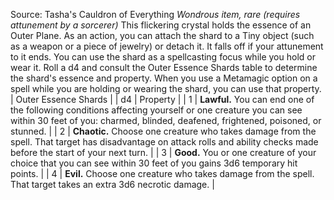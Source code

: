 Source: Tasha's Cauldron of Everything
*Wondrous item, rare (requires attunement by a sorcerer)*
This flickering crystal holds the essence of an Outer Plane. As an action, you can attach the shard to a Tiny object (such as a weapon or a piece of jewelry) or detach it. It falls off if your attunement to it ends. You can use the shard as a spellcasting focus while you hold or wear it.
Roll a d4 and consult the Outer Essence Shards table to determine the shard's essence and property. When you use a Metamagic option on a spell while you are holding or wearing the shard, you can use that property.
| Outer Essence Shards |
| d4 | Property |
| 1 | **Lawful.** You can end one of the following conditions affecting yourself or one creature you can see within 30 feet of you: charmed, blinded, deafened, frightened, poisoned, or stunned. |
| 2 | **Chaotic.** Choose one creature who takes damage from the spell. That target has disadvantage on attack rolls and ability checks made before the start of your next turn. |
| 3 | **Good.** You or one creature of your choice that you can see within 30 feet of you gains 3d6 temporary hit points. |
| 4 | **Evil.** Choose one creature who takes damage from the spell. That target takes an extra 3d6 necrotic damage. |